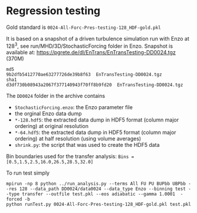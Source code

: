 # Regression testing

Gold standard is `0024-All-Forc-Pres-testing-128_HDF-gold.pkl`

It is based on a snapshot of a driven turbulence simulation
run with Enzo at $128^3$, see run/MHD/3D/StochasticForcing folder in Enzo. 
Snapshot is available at: https://pgrete.de/dl/EnTrans/EnTransTesting-DD0024.tgz (370M)
```
md5
9b2dfb5412770ae63277726de39b8f63  EnTransTesting-DD0024.tgz
sha1
d3df730b08943a2067f377140943f70ff8b9fd20  EnTransTesting-DD0024.tgz
```
The `DD0024` folder in the archive contains
- `StochasticForcing.enzo`: the Enzo parameter file
- the orginal Enzo data dump
- `*-128.hdf5`: the extracted data dump in HDF5 format (column major ordering) at original resolution
- `*-64.hdf5`: the extracted data dump in HDF5 format (column major ordering) at half resolution (using volume averages)
- `shrink.py`: the script that was used to create the HDF5 data

Bin boundaries used for the transfer analysis: `Bins = [0.5,1.5,2.5,16.0,26.5,28.5,32.0]`

To run test simply 
```
mpirun -np 8 python ../run_analysis.py --terms All FU PU BUPbb UBPbb --res 128 --data_path DD0024/data0024 --data_type Enzo --binning test --type transfer --outfile test.pkl --eos adiabatic --gamma 1.0001  -forced -b
python runTest.py 0024-All-Forc-Pres-testing-128_HDF-gold.pkl test.pkl
```

